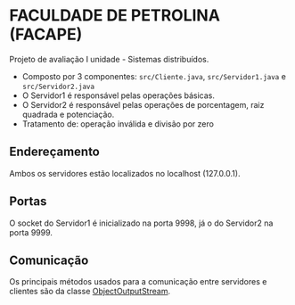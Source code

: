 # FACULDADE DE PETROLINA (FACAPE)

Projeto de avaliação I unidade - Sistemas distribuídos.

- Composto por 3 componentes: `src/Cliente.java`, `src/Servidor1.java` e `src/Servidor2.java`
- O Servidor1 é responsável pelas operações básicas.
- O Servidor2 é responsável pelas operações de porcentagem, raiz quadrada e potenciação.
- Tratamento de: operação inválida e divisão por zero


## Endereçamento
Ambos os servidores estão localizados no localhost (127.0.0.1).

## Portas
O socket do Servidor1 é inicializado na porta 9998, já o do Servidor2 na porta 9999.

## Comunicação
Os principais métodos usados para a comunicação entre servidores e clientes são da classe [ObjectOutputStream](https://docs.oracle.com/javase/7/docs/api/java/io/ObjectOutputStream.html).
